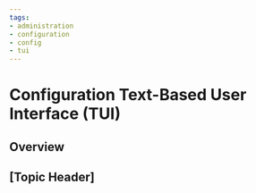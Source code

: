 ```yaml
---
tags:
- administration
- configuration
- config
- tui
---
```


# Configuration Text-Based User Interface (TUI)

## Overview

## [Topic Header]
